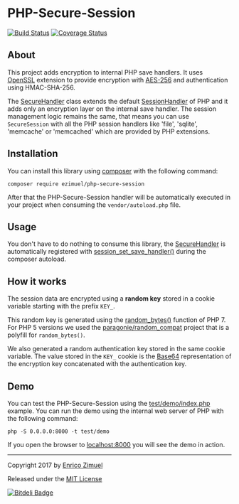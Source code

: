 # PHP-Secure-Session

[![Build Status](https://secure.travis-ci.org/ezimuel/PHP-Secure-Session.svg?branch=master)](https://secure.travis-ci.org/ezimuel/PHP-Secure-Session)
[![Coverage Status](https://coveralls.io/repos/github/ezimuel/PHP-Secure-Session/badge.svg)](https://coveralls.io/github/ezimuel/PHP-Secure-Session)

## About

This project adds encryption to internal PHP save handlers.
It uses [OpenSSL](http://php.net/manual/en/book.openssl.php) extension to
provide encryption with [AES-256](http://csrc.nist.gov/publications/fips/fips197/fips-197.pdf)
and authentication using HMAC-SHA-256.

The [SecureHandler](src/SecureHandler.php) class extends the default
[SessionHandler](http://php.net/manual/en/class.sessionhandler.php) of PHP and
it adds only an encryption layer on the internal save handler.
The session management logic remains the same, that means you can use
`SecureSession` with all the PHP session handlers like 'file', 'sqlite',
'memcache' or 'memcached' which are provided by PHP extensions.

## Installation

You can install this library using [composer](https://getcomposer.org/) with the
following command:

```
composer require ezimuel/php-secure-session
```

After that the PHP-Secure-Session handler will be automatically executed in your
project when consuming the `vendor/autoload.php` file.

## Usage

You don't have to do nothing to consume this library, the [SecureHandler](src/SecureHandler.php)
is automatically registered with [session_set_save_handler()](http://php.net/manual/en/function.session-set-save-handler.php)
during the composer autoload.

## How it works

The session data are encrypted using a **random key** stored in a cookie variable
starting with the prefix `KEY_`.

This random key is generated using the [random_bytes()](http://php.net/manual/en/function.random-bytes.php)
function of PHP 7. For PHP 5 versions we used the [paragonie/random_compat](https://github.com/paragonie/random_compat)
project that is a polyfill for `random_bytes()`.

We also generated a random authentication key stored in the same cookie variable.
The value stored in the `KEY_` cookie is the [Base64](https://en.wikipedia.org/wiki/Base64)
representation of the encryption key concatenated with the authentication key.

## Demo

You can test the PHP-Secure-Session using the [test/demo/index.php](test/demo/index.php)
example. You can run the demo using the internal web server of PHP with the
following command:

```
php -S 0.0.0.0:8000 -t test/demo
```

If you open the browser to [localhost:8000](http://localhost:8000) you will see
the demo in action.


---

Copyright 2017 by [Enrico Zimuel](http://www.zimuel.it)

Released under the [MIT License](LICENSE)


[![Bitdeli Badge](https://d2weczhvl823v0.cloudfront.net/ezimuel/php-secure-session/trend.png)](https://bitdeli.com/free "Bitdeli Badge")


